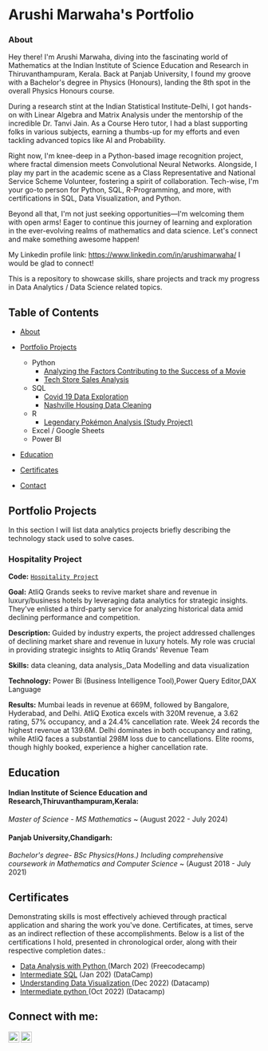 # Arushi Marwaha's Portfolio
### About
Hey there! I'm Arushi Marwaha, diving into the fascinating world of Mathematics at the Indian Institute of Science Education and Research in Thiruvanthampuram, Kerala. Back at Panjab University, I found my groove with a Bachelor's degree in Physics (Honours), landing the 8th spot in the overall Physics Honours course.

During a research stint at the Indian Statistical Institute-Delhi, I got hands-on with Linear Algebra and Matrix Analysis under the mentorship of the incredible Dr. Tanvi Jain. As a Course Hero tutor, I had a blast supporting folks in various subjects, earning a thumbs-up for my efforts and even tackling advanced topics like AI and Probability.

Right now, I'm knee-deep in a Python-based image recognition project, where fractal dimension meets Convolutional Neural Networks. Alongside, I play my part in the academic scene as a Class Representative and National Service Scheme Volunteer, fostering a spirit of collaboration. Tech-wise, I'm your go-to person for Python, SQL, R-Programming, and more, with certifications in SQL, Data Visualization, and Python.

Beyond all that, I'm not just seeking opportunities—I'm welcoming them with open arms! Eager to continue this journey of learning and exploration in the ever-evolving realms of mathematics and data science. Let's connect and make something awesome happen!

My Linkedin profile link: https://www.linkedin.com/in/arushimarwaha/ 
I would be glad to connect!

This is a repository to showcase skills, share projects and track my progress in Data Analytics / Data Science related topics.

## Table of Contents
- [About]()
- [Portfolio Projects]()
  - Python
    - [Analyzing the Factors Contributing to the Success of a Movie]()
    - [Tech Store Sales Analysis]()  
  - SQL
    - [Covid 19 Data Exploration]()
    - [Nashville Housing Data Cleaning]()
  - R
    - [Legendary Pokémon Analysis (Study Project)]()
  - Excel / Google Sheets
  - Power BI
  


- [Education](https://github.com/tiannaparris/Data-Analysis-Portfolio/blob/main/README.md#education)  
- [Certificates](https://github.com/tiannaparris/Data-Analysis-Portfolio/blob/main/README.md#certificates)
- [Contact](https://github.com/tiannaparris/Data-Analysis-Portfolio/blob/main/README.md#contacts)
## Portfolio Projects
In this section I will list data analytics projects briefly describing the technology stack used to solve cases.

### Hospitality Project
**Code:** [`Hospitality Project`](https://github.com/ArushiMarwaha/Hospitality_Project_PowerBi)

**Goal:** AtliQ Grands seeks to revive market share and revenue in luxury/business hotels by leveraging data analytics for strategic insights. They've enlisted a third-party service for analyzing historical data amid declining performance and competition.

**Description:** Guided by industry experts, the project addressed challenges of declining market share and revenue in luxury hotels. My role was crucial in providing strategic insights to Atliq Grands' Revenue Team

**Skills:** data cleaning, data analysis,,Data Modelling and data visualization

**Technology:** Power Bi (Business Intelligence Tool),Power Query Editor,DAX Language

**Results:** Mumbai leads in revenue at 669M, followed by Bangalore, Hyderabad, and Delhi. AtliQ Exotica excels with 320M revenue, a 3.62 rating, 57% occupancy, and a 24.4% cancellation rate. Week 24 records the highest revenue at 139.6M. Delhi dominates in both occupancy and rating, while AtliQ faces a substantial 298M loss due to cancellations. Elite rooms, though highly booked, experience a higher cancellation rate.


## Education
#### Indian Institute of Science Education and Research,Thiruvanthampuram,Kerala: 
<i>Master of Science - MS Mathematics</i> ~
(August 2022 - July 2024)

#### Panjab University,Chandigarh:
<i>Bachelor's degree- BSc Physics(Hons.) Including comprehensive coursework in Mathematics and Computer Science</i> ~
(August 2018 - July 2021)

## Certificates

Demonstrating skills is most effectively achieved through practical application and sharing the work you've done. Certificates, at times, serve as an indirect reflection of these accomplishments. Below is a list of the certifications I hold, presented in chronological order, along with their respective completion dates.:
- [Data Analysis with Python ](https://freecodecamp.org/certification/arushimarwaha/data-analysis-with-python-v7) (March 202) (Freecodecamp)
- [Intermediate SQL](https://www.coursera.org/account/accomplishments/verify/62LME4DV8CUV) (Jan 202) (DataCamp)
- [Understanding Data Visualization ](https://www.datacamp.com/statement-of-accomplishment/course/37739c9fe2bc7c1831dbf777e654bf4ffba101a5?share=true) (Dec 2022) (Datacamp)
- [Intermediate python ](https://www.datacamp.com/statement-of-accomplishment/course/bb2735995275bc88b8128af49184548e7351bab7?share=true) (Oct 2022) (Datacamp)

<h2> Connect with me:</h2>

[<img align="left" alt="JoshMadakor | LinkedIn" width="22px" src="https://cdn.jsdelivr.net/npm/simple-icons@v3/icons/linkedin.svg" />][linkedin]
[<img align="left" alt="JoshMadakor | Gmail" width="22px" src="https://cdn.jsdelivr.net/npm/simple-icons@v3/icons/gmail.svg" />][Gmail]

[Gmail]: arushimarwaha03@gmail.com
[linkedin]: https://www.linkedin.com/in/arushimarwaha/
